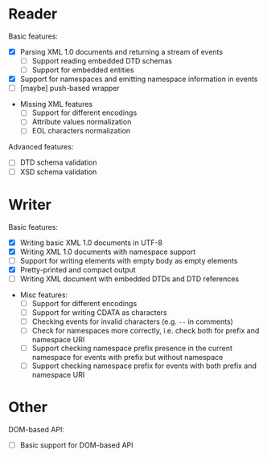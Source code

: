 # Reader

Basic features:
 * [x] Parsing XML 1.0 documents and returning a stream of events
   - [ ] Support reading embedded DTD schemas
   - [ ] Support for embedded entities
 * [x] Support for namespaces and emitting namespace information in events
 * [ ] \[maybe\] push-based wrapper
 * Missing XML features
   - [ ] Support for different encodings
   - [ ] Attribute values normalization
   - [ ] EOL characters normalization

Advanced features:
 * [ ] DTD schema validation
 * [ ] XSD schema validation

# Writer

Basic features:
  * [x] Writing basic XML 1.0 documents in UTF-8
  * [x] Writing XML 1.0 documents with namespace support
  * [ ] Support for writing elements with empty body as empty elements
  * [x] Pretty-printed and compact output
  * [ ] Writing XML document with embedded DTDs and DTD references
  * Misc features:
    - [ ] Support for different encodings
    - [ ] Support for writing CDATA as characters
    - [ ] Checking events for invalid characters (e.g. `--` in comments)
    - [ ] Check for namespaces more correctly, i.e. check both for prefix and namespace URI
    - [ ] Support checking namespace prefix presence in the current namespace for events with prefix but without namespace
    - [ ] Support checking namespace prefix for events with both prefix and namespace URI

# Other

DOM-based API:
 * [ ] Basic support for DOM-based API
